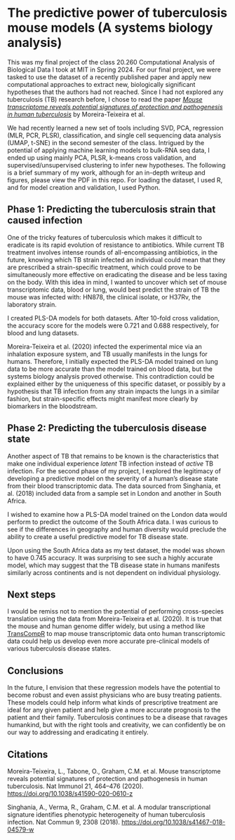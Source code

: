 # The predictive power of tuberculosis mouse models (A systems biology analysis)

This was my final project of the class 20.260 Computational Analysis of Biological Data I took at MIT in Spring 2024.
For our final project, we were tasked to use the dataset of a recently published paper and apply new computational
approaches to extract new, biologically significant hypotheses that the authors had not reached. Since I had not explored any 
tuberculosis (TB) research before, I chose to read the paper [*Mouse transcriptome reveals potential signatures of protection and pathogenesis in human tuberculosis*](https://doi.org/10.1038/s41590-020-0610-z) by Moreira-Teixeira et al. 

We had recently learned a new set of tools including SVD, PCA, regression (MLR, PCR, PLSR), classification, and single cell sequencing data analysis (UMAP, t-SNE) in the second semester of the class.
Intrigued by the potential of applying machine learning models to bulk-RNA seq data, I ended up using mainly PCA, PLSR, k-means cross validation, and supervised/unsupervised clustering to infer new hypotheses. The following is a brief summary of my work, although for an in-depth writeup and figures, please view the PDF in this repo. For loading the dataset, I used R,
and for model creation and validation, I used Python.

## Phase 1: Predicting the tuberculosis strain that caused infection

One of the tricky features of tuberculosis which makes it difficult to eradicate is its rapid
evolution of resistance to antibiotics. While current TB treatment involves intense rounds of
all-encompassing antibiotics, in the future, knowing which TB strain infected an individual could
mean that they are prescribed a strain-specific treatment, which could prove to be simultaneously
more effective on eradicating the disease and be less taxing on the body. With this idea in mind, I
wanted to uncover which set of mouse transcriptomic data, blood or lung, would best predict the
strain of TB the mouse was infected with: HN878, the clinical isolate, or H37Rv, the laboratory
strain. 

I created PLS-DA models for both datasets. After 10-fold cross validation, the accuracy score for the models were 0.721 and 0.688 respectively, 
for blood and lung datasets. 

Moreira-Teixeira et al. (2020) infected the experimental mice via an inhalation exposure system, and TB usually manifests in the lungs for
humans. Therefore, I initially expected the PLS-DA model trained on lung data to be more accurate than
the model trained on blood data, but the systems biology analysis proved otherwise. This
contradiction could be explained either by the uniqueness of this specific dataset, or possibly by
a hypothesis that TB infection from any strain impacts the lungs in a similar fashion, but
strain-specific effects might manifest more clearly by biomarkers in the bloodstream.

## Phase 2: Predicting the tuberculosis disease state

Another aspect of TB that remains to be known is the characteristics that make one
individual experience *latent* TB infection instead of *active* TB infection. For the second phase of
my project, I explored the legitimacy of developing a predictive model on the severity of a
human’s disease state from their blood transcriptomic data. The data sourced from Singhania, et
al. (2018) included data from a sample set in London and another in South Africa.

I wished to examine how a PLS-DA model trained on the London data would perform to predict
the outcome of the South Africa data. I was curious to see if the differences in geography and
human diversity would preclude the ability to create a useful predictive model for TB disease
state. 

Upon using the South Africa data as my test
dataset, the model was shown to have 0.745 accuracy. It was surprising to see such a highly accurate model, which may suggest that the TB disease
state in humans manifests similarly across continents and is not dependent on individual
physiology.

## Next steps

I would be remiss not to mention the potential of performing cross-species translation
using the data from Moreira-Teixeira et al. (2020). It is true that the mouse and human genome
differ widely, but using a method like [TransCompR](https://pubmed.ncbi.nlm.nih.gov/32753478/) to map mouse transcriptomic data onto
human transcriptomic data could help us develop even more accurate pre-clinical models of
various tuberculosis disease states.

## Conclusions

In the future, I envision that these regression models have the potential to become robust
and even assist physicians who are busy treating patients. These models could help inform what
kinds of prescriptive treatment are ideal for any given patient and help give a more accurate
prognosis to the patient and their family. Tuberculosis continues to be a disease that ravages
humankind, but with the right tools and creativity, we can confidently be on our way to
addressing and eradicating it entirely.


## Citations

Moreira-Teixeira, L., Tabone, O., Graham, C.M. et al. Mouse transcriptome reveals potential
signatures of protection and pathogenesis in human tuberculosis. Nat Immunol 21,
464–476 (2020). https://doi.org/10.1038/s41590-020-0610-z

Singhania, A., Verma, R., Graham, C.M. et al. A modular transcriptional signature identifies
phenotypic heterogeneity of human tuberculosis infection. Nat Commun 9, 2308 (2018).
https://doi.org/10.1038/s41467-018-04579-w
